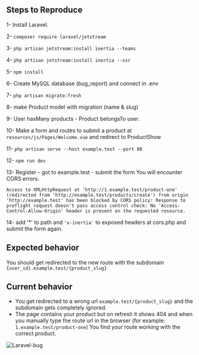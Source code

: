 ## Steps to Reproduce

1- Install Laravel.

2- `composer require laravel/jetstream`

3- `php artisan jetstream:install inertia --teams`

4- `php artisan jetstream:install inertia --ssr`

5- `npm install`

6- Create MySQL database (bug_report) and connect in .env

7- `php artisan migrate:fresh`

8- make Product model with migration (name & slug)

9- User hasMany products - Product belongsTo user.

10- Make a form and routes to submit a product at `resources/js/Pages/Welcome.vue` and redirect to ProductShow

11- `php artisan serve --host example.test --port 80`

12- `npm run dev`

13- Register - got to example.test - submit the form
You will encounter CORS errors.

```
Access to XMLHttpRequest at 'http://1.example.test/product-one' (redirected from 'http://example.test/products/create') from origin 'http://example.test' has been blocked by CORS policy: Response to preflight request doesn't pass access control check: No 'Access-Control-Allow-Origin' header is present on the requested resource.
```

14- add '\*' to path and `'x-inertia'` to exposed headers at cors.php and submit the form again.

## Expected behavior

You should get redirected to the new route with the subdomain `{user_id}.example.test/{product_slug}`

## Current behavior

-   You get redirected to a wrong url `example.test/{product_slug}` and the subdomain gets completely ignored.
-   The page contains your product but on refresh it shows 404 and when you manually type the route url in the browser (for example: `1.example.test/product-one`) You find your route working with the correct product.

![Laravel-bug](https://dev-to-uploads.s3.amazonaws.com/uploads/articles/upf75jcfjdjbfy4jg31m.gif)
